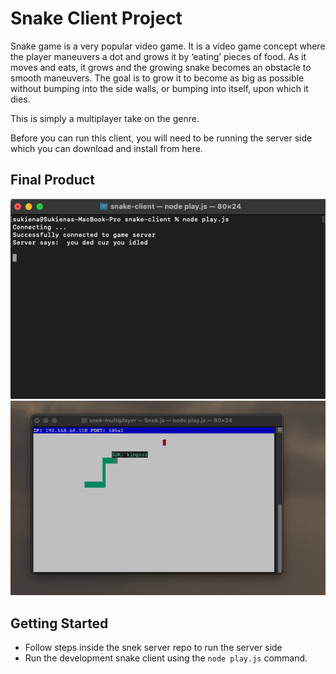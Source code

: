 # Snake Client Project

Snake game is a very popular video game. It is a video game concept where the player maneuvers a dot and grows it by ‘eating’ pieces of food. As it moves and eats, it grows and the growing snake becomes an obstacle to smooth maneuvers. The goal is to grow it to become as big as possible without bumping into the side walls, or bumping into itself, upon which it dies.

This is simply a multiplayer take on the genre.

Before you can run this client, you will need to be running the server side which you can download and install from here. 

## Final Product

!["Snake lets you know when you have successfully connected!"](clientconnection.png)
!["Snake can send messages!"](message.png)


## Getting Started

- Follow steps inside the snek server repo to run the server side
- Run the development snake client using the `node play.js` command.